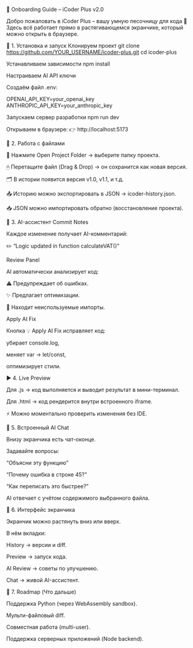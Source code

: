 🌟 Onboarding Guide – iCoder Plus v2.0

Добро пожаловать в iCoder Plus – вашу умную песочницу для кода 🚀
Здесь всё работает прямо в растягивающемся экранчике, который можно открыть в браузере.

🔑 1. Установка и запуск
Клонируем проект
git clone https://github.com/YOUR_USERNAME/icoder-plus.git
cd icoder-plus

Устанавливаем зависимости
npm install

Настраиваем AI API ключи

Создаём файл .env:

OPENAI_API_KEY=your_openai_key
ANTHROPIC_API_KEY=your_anthropic_key

Запускаем сервер разработки
npm run dev


Открываем в браузере:
👉 http://localhost:5173

📂 2. Работа с файлами

📁 Нажмите Open Project Folder → выберите папку проекта.

🖱 Перетащите файл (Drag & Drop) → он сохранится как новая версия.

🗂 В истории появится версия v1.0, v1.1, и т.д.

📤 Историю можно экспортировать в JSON → icoder-history.json.

📥 JSON можно импортировать обратно (восстановление проекта).

🧠 3. AI-ассистент
Commit Notes

Каждое изменение получает AI-комментарий:

✏️ “Logic updated in function calculateVAT()”

Review Panel

AI автоматически анализирует код:

⚠️ Предупреждает об ошибках.

✨ Предлагает оптимизации.

🧹 Находит неиспользуемые импорты.

Apply AI Fix

Кнопка 💡 Apply AI Fix исправляет код:

убирает console.log,

меняет var → let/const,

оптимизирует стили.

▶ 4. Live Preview

Для .js → код выполняется и выводит результат в мини-терминал.

Для .html → код рендерится внутри встроенного iframe.

⚡ Можно моментально проверить изменения без IDE.

💬 5. Встроенный AI Chat

Внизу экранчика есть чат-оконце.

Задавайте вопросы:

“Объясни эту функцию”

“Почему ошибка в строке 45?”

“Как переписать это быстрее?”

AI отвечает с учётом содержимого выбранного файла.

🎨 6. Интерфейс экранчика

Экранчик можно растянуть вниз или вверх.

В нём вкладки:

History → версии и diff.

Preview → запуск кода.

AI Review → советы по улучшению.

Chat → живой AI-ассистент.

🧩 7. Roadmap (Что дальше)

 Поддержка Python (через WebAssembly sandbox).

 Мульти-файловый diff.

 Совместная работа (multi-user).

 Поддержка серверных приложений (Node backend).